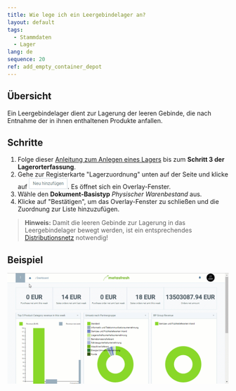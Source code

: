 ```yaml
---
title: Wie lege ich ein Leergebindelager an?
layout: default
tags:
  - Stammdaten
  - Lager
lang: de
sequence: 20
ref: add_empty_container_depot
---
```


## Übersicht
Ein Leergebindelager dient zur Lagerung der leeren Gebinde, die nach Entnahme der in ihnen enthaltenen Produkte anfallen.

## Schritte
1. Folge dieser [Anleitung zum Anlegen eines Lagers](Neues_Lager_anlegen) bis zum **Schritt 3 der Lagerorterfassung**.
1. Gehe zur Registerkarte "Lagerzuordnung" unten auf der Seite und klicke auf ![](assets/Neu_hinzufuegen_Button.png). Es öffnet sich ein Overlay-Fenster.
1. Wähle den **Dokument-Basistyp** *Physischer Warenbestand* aus.
1. Klicke auf "Bestätigen", um das Overlay-Fenster zu schließen und die Zuordnung zur Liste hinzuzufügen.
 >**Hinweis:** Damit die leeren Gebinde zur Lagerung in das Leergebindelager bewegt werden, ist ein entsprechendes [Distributionsnetz](Automatische_Warenverteilung) notwendig!

## Beispiel
![](assets/Neues_Lager_anlegen.gif)
